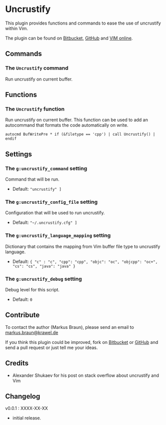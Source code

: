 # Uncrustify

This plugin provides functions and commands to ease the use of uncrustify
within Vim.

The plugin can be found on [Bitbucket], [GitHub] and [VIM online].

## Commands

### The `Uncrustify` command

Run uncrustify on current buffer.

## Functions

### The `Uncrustify` function

Run uncrustify on current buffer. This function can be used to add an
autocommand that formats the code automatically on write.

``` {.vim}
autocmd BufWritePre * if (&filetype == 'cpp') | call Uncrustify() | endif
```

## Settings

### The `g:uncrustify_command` setting

Command that will be run.

  - Default: `"uncrustify" ]`

### The `g:uncrustify_config_file` setting

Configuration that will be used to run uncrustify.

  - Default: `"~/.uncrustify.cfg" ]`

### The `g:uncrustify_language_mapping` setting

Dictionary that contains the mapping from Vim buffer file type to uncrustify
language.

  - Default: `{ "c" : "c", "cpp": "cpp", "objc": "oc", "objcpp": "oc+", "cs": "cs", "java": "java" }`

### The `g:uncrustify_debug` setting

Debug level for this script.

  - Default: `0`

## Contribute

To contact the author (Markus Braun), please send an email to <markus.braun@krawel.de>

If you think this plugin could be improved, fork on [Bitbucket] or [GitHub] and
send a pull request or just tell me your ideas.

## Credits

- Alexander Shukaev for his post on stack overflow about uncrustify and Vim

## Changelog

v0.0.1 : XXXX-XX-XX

  - initial release.

[Bitbucket]: https://bitbucket.org/embear/uncrustify
[GitHub]: https://github.com/embear/vim-uncrustify
[VIM online]: http://www.vim.org/scripts/script.php?script_id=441
